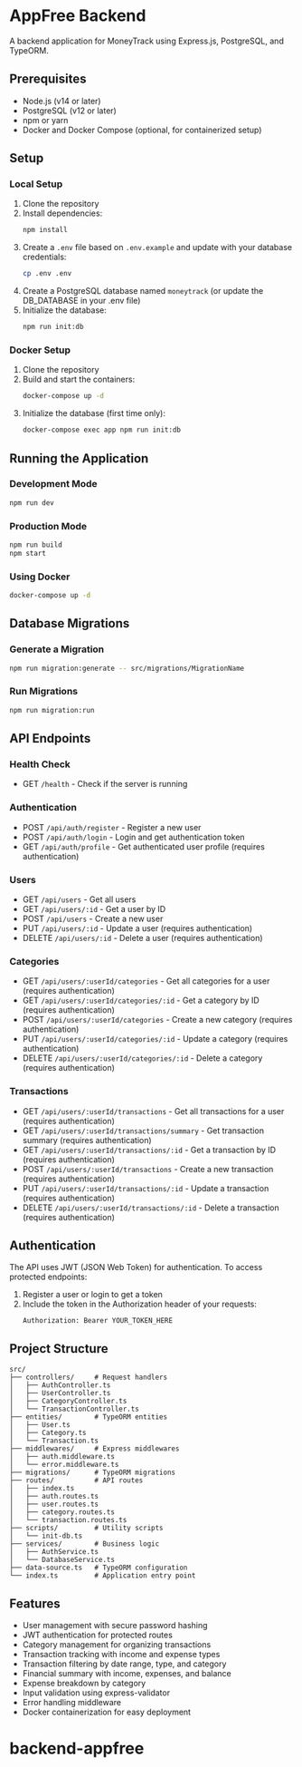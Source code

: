 # AppFree Backend

A backend application for MoneyTrack using Express.js, PostgreSQL, and TypeORM.

## Prerequisites

- Node.js (v14 or later)
- PostgreSQL (v12 or later)
- npm or yarn
- Docker and Docker Compose (optional, for containerized setup)

## Setup

### Local Setup

1. Clone the repository
2. Install dependencies:
   ```bash
   npm install
   ```
3. Create a `.env` file based on `.env.example` and update with your database credentials:
   ```bash
   cp .env .env
   ```
4. Create a PostgreSQL database named `moneytrack` (or update the DB_DATABASE in your .env file)
5. Initialize the database:
   ```bash
   npm run init:db
   ```

### Docker Setup

1. Clone the repository
2. Build and start the containers:
   ```bash
   docker-compose up -d
   ```
3. Initialize the database (first time only):
   ```bash
   docker-compose exec app npm run init:db
   ```

## Running the Application

### Development Mode

```bash
npm run dev
```

### Production Mode

```bash
npm run build
npm start
```

### Using Docker

```bash
docker-compose up -d
```

## Database Migrations

### Generate a Migration

```bash
npm run migration:generate -- src/migrations/MigrationName
```

### Run Migrations

```bash
npm run migration:run
```

## API Endpoints

### Health Check
- GET `/health` - Check if the server is running

### Authentication
- POST `/api/auth/register` - Register a new user
- POST `/api/auth/login` - Login and get authentication token
- GET `/api/auth/profile` - Get authenticated user profile (requires authentication)

### Users
- GET `/api/users` - Get all users
- GET `/api/users/:id` - Get a user by ID
- POST `/api/users` - Create a new user
- PUT `/api/users/:id` - Update a user (requires authentication)
- DELETE `/api/users/:id` - Delete a user (requires authentication)

### Categories
- GET `/api/users/:userId/categories` - Get all categories for a user (requires authentication)
- GET `/api/users/:userId/categories/:id` - Get a category by ID (requires authentication)
- POST `/api/users/:userId/categories` - Create a new category (requires authentication)
- PUT `/api/users/:userId/categories/:id` - Update a category (requires authentication)
- DELETE `/api/users/:userId/categories/:id` - Delete a category (requires authentication)

### Transactions
- GET `/api/users/:userId/transactions` - Get all transactions for a user (requires authentication)
- GET `/api/users/:userId/transactions/summary` - Get transaction summary (requires authentication)
- GET `/api/users/:userId/transactions/:id` - Get a transaction by ID (requires authentication)
- POST `/api/users/:userId/transactions` - Create a new transaction (requires authentication)
- PUT `/api/users/:userId/transactions/:id` - Update a transaction (requires authentication)
- DELETE `/api/users/:userId/transactions/:id` - Delete a transaction (requires authentication)

## Authentication

The API uses JWT (JSON Web Token) for authentication. To access protected endpoints:

1. Register a user or login to get a token
2. Include the token in the Authorization header of your requests:
   ```
   Authorization: Bearer YOUR_TOKEN_HERE
   ```

## Project Structure

```
src/
├── controllers/     # Request handlers
│   ├── AuthController.ts
│   ├── UserController.ts
│   ├── CategoryController.ts
│   └── TransactionController.ts
├── entities/        # TypeORM entities
│   ├── User.ts
│   ├── Category.ts
│   └── Transaction.ts
├── middlewares/     # Express middlewares
│   ├── auth.middleware.ts
│   └── error.middleware.ts
├── migrations/      # TypeORM migrations
├── routes/          # API routes
│   ├── index.ts
│   ├── auth.routes.ts
│   ├── user.routes.ts
│   ├── category.routes.ts
│   └── transaction.routes.ts
├── scripts/         # Utility scripts
│   └── init-db.ts
├── services/        # Business logic
│   ├── AuthService.ts
│   └── DatabaseService.ts
├── data-source.ts   # TypeORM configuration
└── index.ts         # Application entry point
```

## Features

- User management with secure password hashing
- JWT authentication for protected routes
- Category management for organizing transactions
- Transaction tracking with income and expense types
- Transaction filtering by date range, type, and category
- Financial summary with income, expenses, and balance
- Expense breakdown by category
- Input validation using express-validator
- Error handling middleware
- Docker containerization for easy deployment
# backend-appfree
